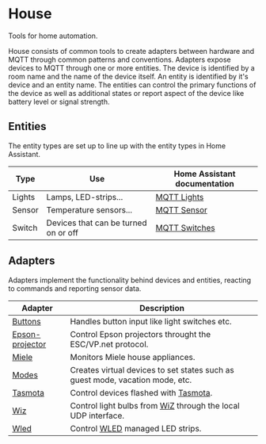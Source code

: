 # House
Tools for home automation.

House consists of common tools to create adapters between hardware and MQTT through common patterns and conventions. Adapters expose devices to MQTT through one or more entities. The device is identified by a room name and the name of the device itself. An entity is identified by it's device and an entity name. The entities can control the primary functions of the device as well as additional states or report aspect of the device like battery level or signal strength.

## Entities
The entity types are set up to line up with the entity types in Home Assistant. 

| Type   | Use                                  | Home Assistant documentation                                             |
|--------|--------------------------------------|--------------------------------------------------------------------------|
| Lights | Lamps, LED-strips...                 | [MQTT Lights](https://www.home-assistant.io/integrations/light.mqtt/)    |
| Sensor | Temperature sensors...               | [MQTT Sensor](https://www.home-assistant.io/integrations/sensor.mqtt/)   |
| Switch | Devices that can be turned on or off | [MQTT Switches](https://www.home-assistant.io/integrations/switch.mqtt/) |


## Adapters
Adapters implement the functionality behind devices and entities, reacting to commands and reporting sensor data.

| Adapter                                                      | Description                                                                                         |
|--------------------------------------------------------------|-----------------------------------------------------------------------------------------------------|
| [Buttons](./house-adapters/buttons-adapter/)                 | Handles button input like light switches etc.                                                       |
| [Epson-projector](./house-adapters/epson-projector-adapter/) | Control Epson projectors throught the ESC/VP.net protocol.                                          |
| [Miele](./house-adapters/miele-adapter/)                     | Monitors Miele house appliances.                                                                    |
| [Modes](./house-adapters/modes-adapter/)                     | Creates virtual devices to set states such as guest mode, vacation mode, etc.                       |
| [Tasmota](./house-adapters/tasmota-adapter/)                 | Control devices flashed with [Tasmota](https://tasmota.github.io/).                                 |
| [Wiz](./house-adapters/wizlight-adapter/)                    | Control light bulbs from [WiZ](https://www.wizconnected.com/en-gb) through the local UDP interface. |
| [Wled](./house-adapters/wled-adapter/)                       | Control [WLED](https://kno.wled.ge/) managed LED strips.                                            |

